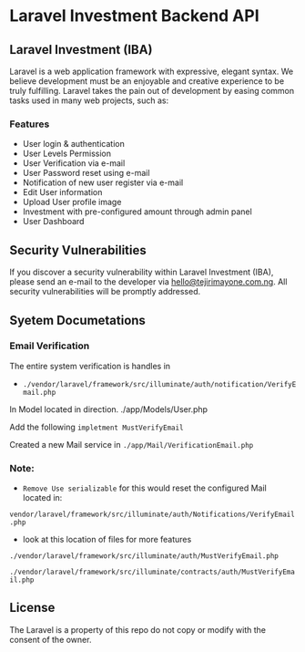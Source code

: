 # Laravel Investment Backend API

## Laravel Investment (IBA)

Laravel is a web application framework with expressive, elegant syntax. We believe development must be an enjoyable and creative experience to be truly fulfilling. Laravel takes the pain out of development by easing common tasks used in many web projects, such as:

### Features

-   User login & authentication
-   User Levels Permission
-   User Verification via e-mail
-   User Password reset using e-mail
-   Notification of new user register via e-mail
-   Edit User information
-   Upload User profile image
-   Investment with pre-configured amount through admin panel
-   User Dashboard

## Security Vulnerabilities

If you discover a security vulnerability within Laravel Investment (IBA), please send an e-mail to the developer via [hello@tejirimayone.com.ng](mailto:hello@tejirimayone.com.ng). All security vulnerabilities will be promptly addressed.

## Syetem Documetations

### Email Verification

The entire system verification is handles in

-   `./vendor/laravel/framework/src/illuminate/auth/notification/VerifyEmail.php`

In Model located in direction.
./app/Models/User.php

Add the following `impletment MustVerifyEmail`

Created a new Mail service in
`./app/Mail/VerificationEmail.php`

### Note:

-   `Remove Use serializable` for this would reset the configured Mail located in:

`vendor/laravel/framework/src/illuminate/auth/Notifications/VerifyEmail.php`

-   look at this location of files for more features

`./vendor/laravel/framework/src/illuminate/auth/MustVerifyEmail.php`

`./vendor/laravel/framework/src/illuminate/contracts/auth/MustVerifyEmail.php`

## License

The Laravel is a property of this repo do not copy or modify with the consent of the owner.
